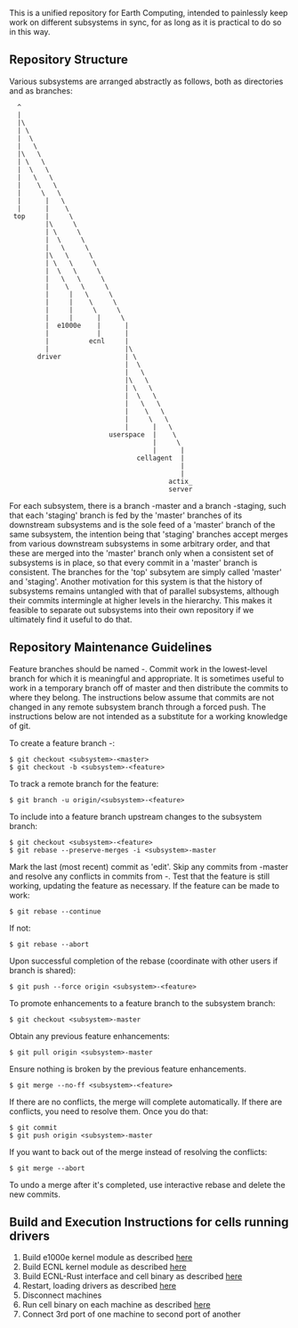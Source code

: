 This is a unified repository for Earth Computing, intended to painlessly keep work on different subsystems in sync, for as long as it is practical to do so in this way.
## Repository Structure
Various subsystems are arranged abstractly as follows, both as directories and as branches:

```
  ^
  |
  |\
  | \
  |  \
  |   \
  |\   \
  | \   \
  |  \   \
  |   \   \
  |    \   \
  |     \   \
  |      |   \
  |      |    \
 top     |     \
         |\     \
         | \     \
         |  \     \
         |   \     \
         |\   \     \
         | \   \     \
         |  \   \     \
         |   \   \     \
         |    \   \     \
         |     |   \     \
         |     |    \     \
         |     |     \     \
         |     |      |     \
         |  e1000e    |      |
         |            |      |
         |          ecnl     |
         |                   |\
       driver                | \
                             |  \
                             |   \
                             |\   \
                             | \   \
                             |  \   \
                             |   \   \
                             |    \   \
                             |     \   \
                             |      |   \
                         userspace  |    \
                                    |     \
                                    |      |
                                cellagent  |
                                           |
                                           |
                                        actix_
                                        server
```

For each subsystem, there is a branch <subsystem>-master and a branch <subsystem>-staging, such that each 'staging' branch is fed by the 'master' branches of its downstream subsystems and is the sole feed of a 'master' branch of the same subsystem, the intention being that 'staging' branches accept merges from various downstream subsystems in some arbitrary order, and that these are merged into the 'master' branch only when a consistent set of subsystems is in place, so that every commit in a 'master' branch is consistent. The branches for the 'top' subsytem are simply called 'master' and 'staging'.  Another motivation for this system is that the history of subsystems remains untangled with that of parallel subsystems, although their commits intermingle at higher levels in the hierarchy.  This makes it feasible to separate out subsystems into their own repository if we ultimately find it useful to do that.

## Repository Maintenance Guidelines
Feature branches should be named <subsystem>-<feature>.
Commit work in the lowest-level branch for which it is meaningful and appropriate. It is sometimes useful to work in a temporary branch off of master and then distribute the commits to where they belong.
The instructions below assume that commits are not changed in any remote subsystem branch through a forced push.
The instructions below are not intended as a substitute for a working knowledge of git.

To create a feature branch <subsystem>-<feature>:
```
$ git checkout <subsystem>-<master>
$ git checkout -b <subsystem>-<feature>
```
To track a remote branch for the feature:
```
$ git branch -u origin/<subsystem>-<feature>
```

To include into a feature branch upstream changes to the subsystem branch:
```
$ git checkout <subsystem>-<feature>
$ git rebase --preserve-merges -i <subsystem>-master
```
Mark the last (most recent) commit as 'edit'.
Skip any commits from <subsystem>-master and resolve any conflicts in commits from <subsystem>-<feature>.
Test that the feature is still working, updating the feature as necessary.
If the feature can be made to work:
```
$ git rebase --continue
```
If not:
```
$ git rebase --abort
```
Upon successful completion of the rebase (coordinate with other users if branch is shared):
```
$ git push --force origin <subsystem>-<feature>

```

To promote enhancements to a feature branch to the subsystem branch:
```
$ git checkout <subsystem>-master
```
Obtain any previous feature enhancements:
```
$ git pull origin <subsystem>-master
```
Ensure nothing is broken by the previous feature enhancements.
```
$ git merge --no-ff <subsystem>-<feature>
```
If there are no conflicts, the merge will complete automatically.  If there are conflicts, you need to resolve them.  Once you do that:
```
$ git commit
$ git push origin <subsystem>-master
```
If you want to back out of the merge instead of resolving the conflicts:
```
$ git merge --abort
```
To undo a merge after it's completed, use interactive rebase and delete the new commits.


## Build and Execution Instructions for cells running drivers
1. Build e1000e kernel module as described [here](driver/e1000e/README.md)
1. Build ECNL kernel module as described [here](driver/ecnl/README.md)
1. Build ECNL-Rust interface and cell binary as described [here](userspace/cellagent/README.md)
1. Restart, loading drivers as described [here](driver/README.md)
1. Disconnect machines
1. Run cell binary on each machine as described [here](userspace/cellagent/README.md)
1. Connect 3rd port of one machine to second port of another